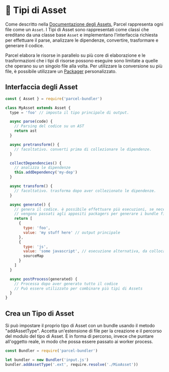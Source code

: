 # 📝 Tipi di Asset

Come descritto nella [Documentazione degli Assets](https://github.com/amymariaparker2401/website/tree/574adba7f88c1181c822d553056158f78247bbe7/src/i18n/it/docs/assets.html), Parcel rappresenta ogni file come un `Asset`. I Tipi di Asset sono rappresentati come classi che ereditano da una classe base `Asset` e implementano l'interfaccia richiesta per effettuare il parse, analizzare le dipendenze, convertire, trasformare e generare il codice.

Parcel elabora le risorse in parallelo su più core di elaborazione e le trasformazioni che i tipi di risorse possono eseguire sono limitate a quelle che operano su un singolo file alla volta. Per utilizzare la conversione su più file, è possibile utilizzare un [Packager](https://github.com/amymariaparker2401/website/tree/574adba7f88c1181c822d553056158f78247bbe7/src/i18n/it/docs/packagers.html) personalizzato.

## Interfaccia degli Asset

```javascript
const { Asset } = require('parcel-bundler')

class MyAsset extends Asset {
  type = 'foo' // imposta il tipo principale di output.

  async parse(code) {
    // Parsing del codice su un AST
    return ast
  }

  async pretransform() {
    // facoltativo. converti prima di collezionare le dipendenze.
  }

  collectDependencies() {
    // analizza le dipendenze
    this.addDependency('my-dep')
  }

  async transform() {
    // facoltativo. trasforma dopo aver collezionato le dipendenze.
  }

  async generate() {
    // genera il codice. è possibile effettuare più esecuzioni, se necessario.
    // vengono passati agli appositi packagers per generare i bundle finali.
    return [
      {
        type: 'foo',
        value: 'my stuff here' // output principale
      },
      {
        type: 'js',
        value: 'some javascript', // esecuzione alternativa, da collocare in un bundle JS se necessario
        sourceMap
      }
    ]
  }

  async postProcess(generated) {
    // Processa dopo aver generato tutto il codice
    // Può essere utilizzato per combinare più tipi di Assets
  }
}
```

## Crea un Tipo di Asset

Si può impostare il proprio tipo di Asset con un bundle usando il metodo "addAssetType". Accetta un'estensione di file per la creazione e il percorso del modulo del tipo di Asset. È in forma di percorso, invece che puntare all'oggetto reale, in modo che possa essere passato ai worker process.

```javascript
const Bundler = require('parcel-bundler')

let bundler = new Bundler('input.js')
bundler.addAssetType('.ext', require.resolve('./MioAsset'))
```

